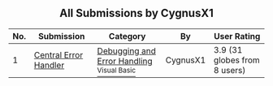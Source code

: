 ﻿<div align="center">

## All Submissions by CygnusX1

</div>

No.  | Submission | Category | By   | User Rating
---- | ---------- | -------- | ---- | -----------
1 | [Central Error Handler<br />](https://github.com/Planet-Source-Code/cygnusx1-central-error-handler__1-7718) | [Debugging and Error Handling<br /><sup>Visual Basic</sup>](../ByCategory/debugging-and-error-handling__1-26.md) | CygnusX1 | 3.9 (31 globes from 8 users)

